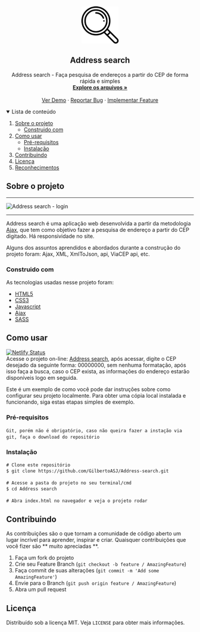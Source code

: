 ﻿<!-- PROJECT LOGO -->
<br />
<p align="center">
  <a href="https://github.com/GilbertoASJ/Address-search">
    <img 
      src="assets/loupe.png" 
      alt="Logo Address search"
      width="100"
      height="100" 
    >
  </a>

  <h2 align="center">Address search</h2>

  <p align="center">
    Address search - Faça pesquisa de endereços a partir do CEP de forma rápida e simples
    <br />
    <a href="https://github.com/GilbertoASJ/Address-search"><strong>Explore os arquivos »</strong></a>
    <br />
    <br />
    <a href="https://github.com/GilbertoASJ/Address-search">Ver Demo</a>
    ·
    <a href="https://github.com/GilbertoASJ/Address-search/issues">Reportar Bug</a>
    ·
    <a href="https://github.com/GilbertoASJ/Address-search/issues">Implementar Feature</a>
  </p>
</p>



<!-- TABLE OF CONTENTS -->
<details open="open">
  <summary>Lista de conteúdo</summary>
  <ol>
    <li>
      <a href="#Sobre-o-projeto">Sobre o projeto</a>
      <ul>
        <li><a href="#Construido-com">Construido com</a></li>
      </ul>
    </li>
    <li>
      <a href="#Como-usar">Como usar</a>
      <ul>
        <li><a href="#Pré-requisitos">Pré-requisitos</a></li>
        <li><a href="#Instalação">Instalação</a></li>
      </ul>
    </li>
    <li><a href="#Contribuindo">Contribuindo</a></li>
    <li><a href="#Licença">Licença</a></li>
    <li><a href="#Reconhecimentos">Reconhecimentos</a></li>
  </ol>
</details>

<!-- ABOUT THE PROJECT -->
## Sobre o projeto

<hr>
<img src="https://user-images.githubusercontent.com/56325350/125348256-5e022180-e332-11eb-96e4-e57d8d9ed568.png" alt="Address search - login">
<hr>

Address search é uma aplicação web desenvolvida a partir da metodologia <a href="https://developer.mozilla.org/pt-BR/docs/Web/Guide/AJAX">Ajax</a>, que tem como objetivo fazer a pesquisa de endereço a partir do CEP digitado. Há responsividade no site.

Alguns dos assuntos aprendidos e abordados durante a construção do projeto foram: Ajax, XML, XmlToJson, api, ViaCEP api, etc.


### Construido com

As tecnologias usadas nesse projeto foram:
* [HTML5](https://developer.mozilla.org/pt-BR/docs/Web/Guide/HTML/HTML5)
* [CSS3](https://developer.mozilla.org/pt-BR/docs/Web/CSS)
* [Javascript](https://developer.mozilla.org/pt-BR/docs/Web/JavaScript/)
* [Ajax](https://developer.mozilla.org/pt-BR/docs/Web/Guide/AJAX)
* [SASS](https://sass-lang.com/)

<!-- GETTING STARTED -->
## Como usar


[![Netlify Status](https://api.netlify.com/api/v1/badges/7c199aab-c422-425e-9dae-f74628518c10/deploy-status)](https://app.netlify.com/sites/address-search-gsj/deploys)
<br>
Acesse o projeto on-line: <a href="https://address-search-gsj.netlify.app/">Address search</a>, após acessar, digite o CEP desejado da seguinte forma: 00000000, sem nenhuma formatação, após isso faça a busca, caso o CEP exista, as informações do endereço estarão disponíveis logo em seguida.

Este é um exemplo de como você pode dar instruções sobre como configurar seu projeto localmente. Para obter uma cópia local instalada e funcionando, siga estas etapas simples de exemplo.

### Pré-requisitos

``` Git, porém não é obrigatório, caso não queira fazer a instação via git, faça o download do repositório ```

### Instalação

```
# Clone este repositório
$ git clone https://github.com/GilbertoASJ/Address-search.git

# Acesse a pasta do projeto no seu terminal/cmd
$ cd Address search

# Abra index.html no navegador e veja o projeto rodar
```


<!-- CONTRIBUTING -->
## Contribuindo

As contribuições são o que tornam a comunidade de código aberto um lugar incrível para aprender, inspirar e criar. Quaisquer contribuições que você fizer são ** muito apreciadas **.

1. Faça um fork do projeto
2. Crie seu Feature Branch (`git checkout -b feature / AmazingFeature`)
3. Faça commit de suas alterações (`git commit -m 'Add some AmazingFeature'`)
4. Envie para o Branch (`git push origin feature / AmazingFeature`)
5. Abra um pull request


<!-- LICENSE -->
## Licença

Distribuído sob a licença MIT. Veja `LICENSE` para obter mais informações.
